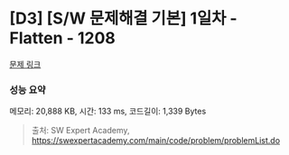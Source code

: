 # [D3] [S/W 문제해결 기본] 1일차 - Flatten - 1208 

[문제 링크](https://swexpertacademy.com/main/code/problem/problemDetail.do?contestProbId=AV139KOaABgCFAYh) 

### 성능 요약

메모리: 20,888 KB, 시간: 133 ms, 코드길이: 1,339 Bytes



> 출처: SW Expert Academy, https://swexpertacademy.com/main/code/problem/problemList.do